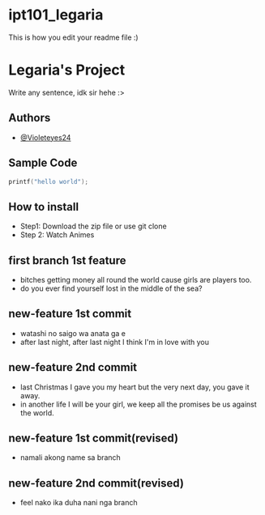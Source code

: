 # ipt101_legaria
This is how you edit your readme file :)

# Legaria's Project
Write any sentence, idk sir hehe :>

## Authors
   - [@Violeteyes24](https://github.com/Violeteyes24)
   
## Sample Code

```c
printf("hello world");
```

## How to install

   - Step1: Download the zip file or use git clone
 - Step 2: Watch Animes

## first branch 1st feature

- bitches getting money all round the world cause girls are players too.
- do you ever find yourself lost in the middle of the sea?

## new-feature 1st commit
- watashi no saigo wa anata ga e
- after last night, after last night I think I'm in love with you

## new-feature 2nd commit
- last Christmas I gave you my heart but the very next day, you gave it away.
- in another life I will be your girl, we keep all the promises be us against the world.

## new-feature 1st commit(revised)
- namali akong name sa branch

## new-feature 2nd commit(revised)
- feel nako ika duha nani nga branch





